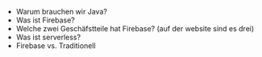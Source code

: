 - Warum brauchen wir Java?
- Was ist Firebase?
- Welche zwei Geschäfstteile hat Firebase? (auf der website sind es drei)
- Was ist serverless?
- Firebase vs. Traditionell
